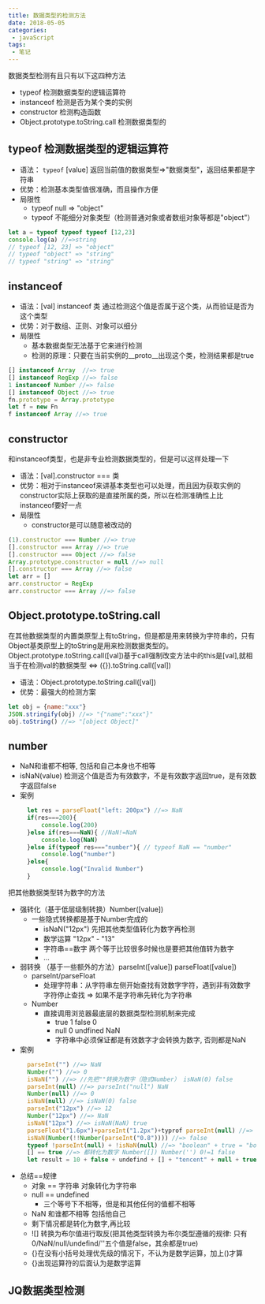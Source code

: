```yaml
---
title: 数据类型的检测方法
date: 2018-05-05
categories:
 - javaScript
tags:
 - 笔记
---
```

数据类型检测有且只有以下这四种方法
- typeof  检测数据类型的逻辑运算符   
- instanceof  检测是否为某个类的实例
- constructor  检测构造函数
- Object.prototype.toString.call 检测数据类型的

## typeof 检测数据类型的逻辑运算符
- 语法： `typeof` [value] 返回当前值的数据类型=>"数据类型"，返回结果都是字符串
- 优势：检测基本类型值很准确，而且操作方便
- 局限性
    + typeof null => "object"
    + typeof 不能细分对象类型（检测普通对象或者数组对象等都是"object"） 
```js   
let a = typeof typeof typeof [12,23]
console.log(a) //=>string
// typeof [12, 23] => "object"
// typeof "object" => "string"
// typeof "string" => "string"
```

## instanceof
- 语法：[val] instanceof 类 通过检测这个值是否属于这个类，从而验证是否为这个类型
- 优势：对于数组、正则、对象可以细分
- 局限性
    + 基本数据类型无法基于它来进行检测
    + 检测的原理：只要在当前实例的__proto__出现这个类，检测结果都是true
```js
[] instanceof Array  //=> true
[] instanceof RegExp //=> false
1 instanceof Number //=> false
[] instanceof Object //=> true
fn.prototype = Array.prototype
let f = new Fn
f instanceof Array //=> true
```
## constructor
和instanceof类型，也是非专业检测数据类型的，但是可以这样处理一下
- 语法：[val].constructor === 类
- 优势：相对于instanceof来讲基本类型也可以处理，而且因为获取实例的constructor实际上获取的是直接所属的类，所以在检测准确性上比instanceof要好一点
- 局限性
    + constructor是可以随意被改动的
```js
(1).constructor === Number //=> true
[].constructor === Array //=> true
[].constructor === Object //=> false
Array.prototype.constructor = null //=> null
[].constructor === Array //=> false
let arr = []
arr.constructor = RegExp
arr.constructor === Array //=> false
```
## Object.prototype.toString.call
在其他数据类型的内置类原型上有toString，但是都是用来转换为字符串的，只有Object基类原型上的toString是用来检测数据类型的。Object.prototype.toString.call([val])基于call强制改变方法中的this是[val],就相当于在检测val的数据类型 <=> ({}).toString.call([val])
- 语法：Object.prototype.toString.call([val])
- 优势：最强大的检测方案
```js
let obj = {name:"xxx"}
JSON.stringify(obj) //=> "{"name":"xxx"}"
obj.toString() //=> "[object Object]"
```
## number
- NaN和谁都不相等, 包括和自己本身也不相等
- isNaN(value) 检测这个值是否为有效数字，不是有效数字返回true，是有效数字返回false
- 案例
  ```js script
    let res = parseFloat("left: 200px") //=> NaN
    if(res===200){
        console.log(200)
    }else if(res===NaN){ //NaN!=NaN
        console.log(NaN)
    }else if(typeof res==="number"){ // typeof NaN == "number"
        console.log("number")
    }else{
        console.log("Invalid Number")
    }
  ```
把其他数据类型转为数字的方法
- 强转化（基于低层级制转换）Number([value])
    + 一些隐式转换都是基于Number完成的
        + isNaN("12px") 先把其他类型值转化为数字再检测
        + 数学运算 "12px" - "13"
        + 字符串==数字 两个等于比较很多时候也是要把其他值转为数字
        + ... 
- 弱转换 （基于一些额外的方法）parseInt([value]) parseFloat([value])
    + parseInt/parseFloat
        + 处理字符串：从字符串左侧开始查找有效数字字符，遇到非有效数字字符停止查找 => 如果不是字符串先转化为字符串
    + Number 
        + 直接调用浏览器最底层的数据类型检测机制来完成
            + true 1 false 0
            + null 0 undfined NaN
            + 字符串中必须保证都是有效数字才会转换为数字, 否则都是NaN
- 案例
  ```js script
    parseInt("") //=> NaN
    Number("") //=> 0
    isNaN("") //=> //先把""转换为数字（隐式Number） isNaN(0) false
    parseInt(null) //=> parseInt("null") NaN
    Number(null) //=> 0
    isNaN(null) //=> isNaN(0) false 
    parseInt("12px") //=> 12
    Number("12px") //=> NaN
    isNaN("12px") //=> isNaN(NaN) true
    parseFloat("1.6px")+parseInt("1.2px")+typrof parseInt(null) //=> 1.6 + 1 + typeof NaN => 2.6 + "number" => "2.6number"
    isNaN(Number(!!Number(parseInt("0.8")))) //=> false
    typeof !parseInt(null) + !isNaN(null) //=> "boolean" + true = "booleantrue"
    [] == true //=> 都转化为数字 Number([]) Number('') 0!=1 false
    let result = 10 + false + undefind + [] + "tencent" + null + true + {} //=> "NaNTencentnulltrue[object Object]"
  ```
- 总结==规律
    + 对象 == 字符串 对象转化为字符串
    + null == undefined
        + 三个等号下不相等，但是和其他任何的值都不相等
    + NaN 和谁都不相等 包括他自己
    + 剩下情况都是转化为数字,再比较
    + ![] 转换为布尔值进行取反(把其他类型转换为布尔类型遵循的规律: 只有 0/NaN/null/undefind/''五个值是false，其余都是true)
    + {}在没有小括号处理优先级的情况下，不认为是数学运算，加上()才算
    + {}出现运算符的后面认为是数学运算

## JQ数据类型检测